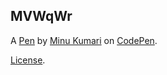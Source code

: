 MVWqWr
------


A [Pen](https://codepen.io/minu10/pen/MVWqWr) by [Minu Kumari](https://codepen.io/minu10) on [CodePen](https://codepen.io).

[License](https://codepen.io/minu10/pen/MVWqWr/license).